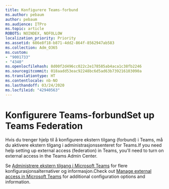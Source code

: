 ```yaml
---
title: Konfigurere Teams-forbund
ms.author: pebaum
author: pebaum
ms.audience: ITPro
ms.topic: article
ROBOTS: NOINDEX, NOFOLLOW
localization_priority: Priority
ms.assetid: 686e8f18-b871-4dd2-864f-8562947ab583
ms.collection: Adm_O365
ms.custom:
- "9001733"
- "4340"
ms.openlocfilehash: 8d00f2d496cc022c2e178585ab4aca1c38fb2246
ms.sourcegitcommit: 018aadd53eac92248bc6d5ad63b739216103090a
ms.translationtype: HT
ms.contentlocale: nb-NO
ms.lasthandoff: 03/24/2020
ms.locfileid: "42940563"
---
```

# <a name="set-up-teams-federation"></a><span data-ttu-id="c71ec-102">Konfigurere Teams-forbund</span><span class="sxs-lookup"><span data-stu-id="c71ec-102">Set up Teams Federation</span></span>

<span data-ttu-id="c71ec-103">Hvis du trenger hjelp til å konfigurere ekstern tilgang (forbund) i Teams, må du aktivere ekstern tilgang i administrasjonssenteret for Teams.</span><span class="sxs-lookup"><span data-stu-id="c71ec-103">If you need help setting up external access (federation) in Teams, you'll need to turn on external access in the Teams Admin Center.</span></span>

<span data-ttu-id="c71ec-104">Se [Administrere ekstern tilgang i Microsoft Teams](https://docs.microsoft.com/microsoftteams/manage-external-access) for flere konfigurasjonsalternativer og informasjon.</span><span class="sxs-lookup"><span data-stu-id="c71ec-104">Check out [Manage external access in Microsoft Teams](https://docs.microsoft.com/microsoftteams/manage-external-access) for additional configuration options and information.</span></span>
